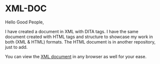# XML-DOC

Hello Good People,

I have created a document in XML with DITA tags. I have the same document created with HTML tags and structure to showcase my work in both (XML & HTML) formats. The HTML document is in another repository, just to add.

You can view the [XML document]() in any browser as well for your ease.
 
